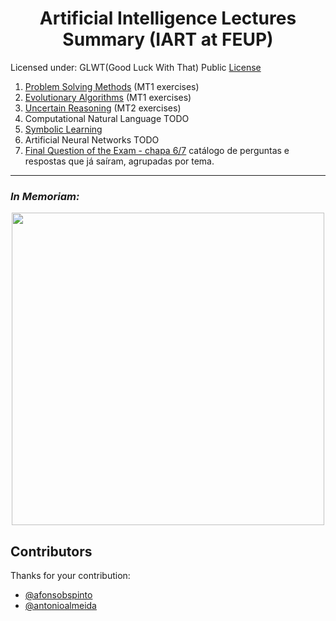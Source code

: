 <h1 align="center">Artificial Intelligence Lectures Summary (IART at FEUP)</h1>

Licensed under: GLWT(Good Luck With That) Public [License](LICENSE)

 1. [Problem Solving Methods](summary/problem_solving_methods.md) (MT1 exercises)
 3. [Evolutionary Algorithms](summary/evolution_algorithms.md) (MT1 exercises)
 5. [Uncertain Reasoning](summary/uncertain_reasoning.md) (MT2 exercises)
 7. Computational Natural Language TODO
 8. [Symbolic Learning](summary/symbolic_learning.md)
 9. Artificial Neural Networks TODO
 10. [Final Question of the Exam - chapa 6/7](summary/last_question.md) catálogo de perguntas e respostas que já saíram, agrupadas por tema.

---

<h3><i>In Memoriam:</i></h3>

<p align="center"><img src="https://upload.wikimedia.org/wikipedia/commons/thumb/b/b3/Comic_Sans_sample.svg/2000px-Comic_Sans_sample.svg.png" width="500px"/></p>


## Contributors
Thanks for your contribution: 
 * [@afonsobspinto](https://github.com/afonsobspinto)
 * [@antonioalmeida](https://github.com/antonioalmeida)
